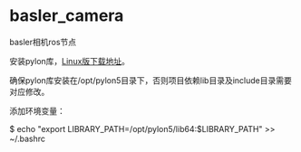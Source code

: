 # basler_camera
basler相机ros节点

安装pylon库，[Linux版下载地址](https://www.baslerweb.com/cn/sales-support/downloads/software-downloads/pylon-5-0-12-linux-x86-64-bit-debian/)。

确保pylon库安装在/opt/pylon5目录下，否则项目依赖lib目录及include目录需要对应修改。

添加环境变量：

$ echo "export LIBRARY_PATH=/opt/pylon5/lib64:$LIBRARY_PATH" >> ~/.bashrc
